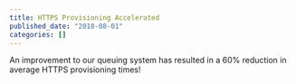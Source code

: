 ```yaml
---
title: HTTPS Provisioning Accelerated
published_date: "2018-08-01"
categories: []
---
```

An improvement to our queuing system has resulted in a 60% reduction in average HTTPS provisioning times!
